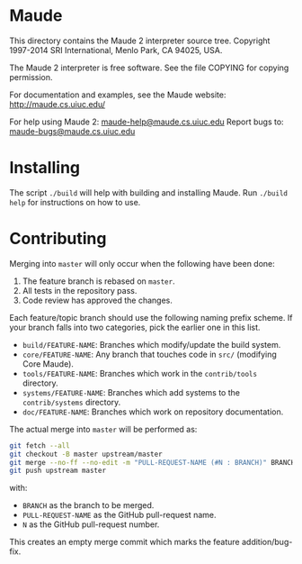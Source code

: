 Maude
=====

This directory contains the Maude 2 interpreter source tree.
Copyright 1997-2014 SRI International, Menlo Park, CA 94025, USA.

The Maude 2 interpreter is free software.
See the file COPYING for copying permission.

For documentation and examples, see the Maude website: <http://maude.cs.uiuc.edu/>

For help using Maude 2:	<maude-help@maude.cs.uiuc.edu>
Report bugs to:	<maude-bugs@maude.cs.uiuc.edu>

Installing
==========

The script `./build` will help with building and installing Maude.
Run `./build help` for instructions on how to use.

Contributing
============

Merging into `master` will only occur when the following have been done:

1.  The feature branch is rebased on `master`.
2.  All tests in the repository pass.
3.  Code review has approved the changes.

Each feature/topic branch should use the following naming prefix scheme.
If your branch falls into two categories, pick the earlier one in this list.

-   `build/FEATURE-NAME`:   Branches which modify/update the build system.
-   `core/FEATURE-NAME`:    Any branch that touches code in `src/` (modifying Core Maude).
-   `tools/FEATURE-NAME`:   Branches which work in the `contrib/tools` directory.
-   `systems/FEATURE-NAME`: Branches which add systems to the `contrib/systems` directory.
-   `doc/FEATURE-NAME`:     Branches which work on repository documentation.

The actual merge into `master` will be performed as:

```sh
git fetch --all
git checkout -B master upstream/master
git merge --no-ff --no-edit -m "PULL-REQUEST-NAME (#N : BRANCH)" BRANCH
git push upstream master
```

with:

-   `BRANCH` as the branch to be merged.
-   `PULL-REQUEST-NAME` as the GitHub pull-request name.
-   `N` as the GitHub pull-request number.

This creates an empty merge commit which marks the feature addition/bug-fix.
